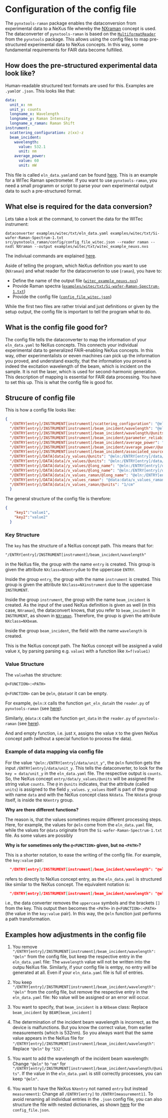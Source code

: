 # Configuration of the config file

The `pynxtools-raman` package enables the dataconversion from experimental data to
a NeXus file whereby the [NXraman](https://fairmat-nfdi.github.io/nexus_definitions/classes/contributed_definitions/NXraman.html) concept is used.
The dataconverter of `pynxtools-raman` is based on the [`MultiformatReader`](https://fairmat-nfdi.github.io/pynxtools/how-tos/use-multi-format-reader.html) from the `pynxtools` package. This allows using the config files to map pre-structured experimental data to NeXus concepts. In this way, some fundamental requirements for FAIR data become fulfilled.

## How does the pre-structured experimental data look like?

Human-readable structured text formats are used for this. Examples are `.yaml`or `.json`. This looks like that:

```yaml
data:
  unit_x: nm
  unit_y: counts
  longname_x: Wavelength
  longname_y: Raman Intensity
  longname_x_raman: Raman Shift
instrument:
  scattering_configuration: z(xx)-z
  beam_incident:
    wavelength:
      value: 532.1
      unit: nm
    average_power:
      value: 60
      unit: mW
```

This file is called `eln_data.yaml`and can be found [here](https://github.com/FAIRmat-NFDI/pynxtools-raman/blob/main/tests/data/witec/eln_data.yaml). This is an example for a WITec Raman spectrometer. If you want to use `pynxtools-raman`, you need a small programm or script to parse your own experimental output data to such a pre-structured format.

## What else is required for the data conversion?

Lets take a look at the command, to convert the data for the WITec instrument:

```shell
dataconverter examples/witec/txt/eln_data.yaml examples/witec/txt/Si-wafer-Raman-Spectrum-1.txt src/pynxtools_raman/config/config_file_witec.json --reader raman --nxdl NXraman --output examples/witec/txt/witec_example_neuxs.nxs
```

The indiviual commands are explained [here](convert_data.md).

Aside of telling the program, which NeXus definition you want to use (`NXraman`) and what reader for the dataconverion to use (`raman`), you have to:

- Define the name of the output file ([`witec_example_neuxs.nxs`](https://github.com/FAIRmat-NFDI/pynxtools-raman/blob/main/tests/data/witec/example.nxs))
- Provide Raman spectra ([`examples/witec/txt/Si-wafer-Raman-Spectrum-1.txt`](https://github.com/FAIRmat-NFDI/pynxtools-raman/blob/main/tests/data/witec/Si-wafer-Raman-Spectrum-1.txt))
- Provide the config file ([`config_file_witec.json`](https://github.com/FAIRmat-NFDI/pynxtools-raman/blob/main/src/pynxtools_raman/config/config_file_witec.json))

While the first two files are rather trivial and just definitions or given by the setup output, the config file is important to tell the program what to do.

## What is the config file good for?

The config file tells the dataconverter to map the information of your `eln_data.yaml` to NeXus concepts. This connects your individual experimental data to generalized FAIR-enabling NeXus concepts. In this way, other experimentalists or eeven machines can pick up the information you proved, and understand exactly, that the information you proved is indeed the excitation wavelength of the beam, which is incident on the sample. It is not the laser, which is used for second-harmonic generation. This description of mapping is essential for FAIR data processing. You have to set this up. This is what the config file is good for.

## Strucure of config file

This is how a config file looks like:

```json
{
  "/ENTRY[entry]/INSTRUMENT[instrument]/scattering_configuration": "@eln",
  "/ENTRY[entry]/INSTRUMENT[instrument]/beam_incident/wavelength": "@eln",
  "/ENTRY[entry]/INSTRUMENT[instrument]/beam_incident/wavelength/@units": "@eln",
  "/ENTRY[entry]/INSTRUMENT[instrument]/beam_incident/parameter_reliability": "@eln",
  "/ENTRY[entry]/INSTRUMENT[instrument]/beam_incident/average_power": "@eln",
  "/ENTRY[entry]/INSTRUMENT[instrument]/beam_incident/average_power/@units": "@eln",
  "/ENTRY[entry]/INSTRUMENT[instrument]/beam_incident/associated_source": "@eln",
  "/ENTRY[entry]/DATA[data]/y_values/@units": "@eln:/ENTRY[entry]/data/unit_y",
  "/ENTRY[entry]/DATA[data]/x_values/@units": "@eln:/ENTRY[entry]/data/unit_x",
  "/ENTRY[entry]/DATA[data]/y_values/@long_name": "@eln:/ENTRY[entry]/data/longname_y",
  "/ENTRY[entry]/DATA[data]/x_values/@long_name": "@eln:/ENTRY[entry]/data/longname_x",
  "/ENTRY[entry]/DATA[data]/x_values_raman/@long_name": "@eln:/ENTRY[entry]/data/longname_x_raman",
  "/ENTRY[entry]/DATA[data]/x_values_raman": "@data:data/x_values_raman",
  "/ENTRY[entry]/DATA[data]/x_values_raman/@units": "1/cm"
  }
```

The general structure of the config file is therefore:

```json
{
    "key1":"value1",
    "key2":"value2"
  }
```

### Key Structure

The `key` has the structure of a NeXus concept path. This means that for:

```
"/ENTRY[entry]/INSTRUMENT[instrument]/beam_incident/wavelength"
```
in the NeXus file, the group with the name `entry` is created. This group is given
the attribute `NXclass=NXentry`due to the uppercase `ENTRY`.

Inside the group `entry`, the group with the name `instrument` is created. This group is given
the attribute `NXclass=NXinstrument` due to the uppercase `INSTRUMENT`.

Inside the group `instrument`, the group with the name `beam_incident` is created. As the input of the used NeXus definition is given as well (in this case, `NXraman`), the dataconvert knows, that you refer to `beam_incident` in `INSTRUMENT`, as shown in [`NXraman`](https://fairmat-nfdi.github.io/nexus_definitions/classes/contributed_definitions/NXraman.html). Therefore, the group is given the attribute `NXclass=NXbeam`.


Inside the group `beam_incident`, the field with the name `wavelength` is created.

This is the NeXus concept path. The NeXus concept will be assigned a valid value `X`, by parsing parsing e.g. `value1` with a function like `X=f(value1)`

### Value Structure

The `value`has the structure:

```
@<FUNCTION>:<PATH>
```

`@<FUNCTION>` can be `@eln`, `@data`or it can be empty.

For example, `@eln:X` calls the function `get_eln_data`in the `reader.py` of `pynxtools-raman` (see [here](https://github.com/FAIRmat-NFDI/pynxtools-raman/blob/ca8f058c35ae0861d8805915e79990a9ee89520e/src/pynxtools_raman/reader.py#L195C1-L195C56)).

Similarly, `@data:X` calls the function `get_data` in the `reader.py` of `pynxtools-raman` (see [here](https://github.com/FAIRmat-NFDI/pynxtools-raman/blob/ca8f058c35ae0861d8805915e79990a9ee89520e/src/pynxtools_raman/reader.py#L246)).

And and empty function, i.e. just `X`, assigns the value `X` to the given NeXus concept path (without a special function to process the data).

### Example of data mapping via config file

For the value `"@eln:/ENTRY[entry]/data/unit_y"`, the `@eln` function gets the input `/ENTRY[entry]/data/unit_y`. This tells the dataconverter, to look for the `key = data/unit_y` in the `eln_data.yaml` file. The respective output is `counts`. So, the NeXus concept `entry/data/y_values/@units` will be assigned the string value `counts`. The `@` in `@units` indicates, that the attribute (called `units`) is assigned to the field `y_values`. `y_values` itself is part of the group with name `data` and with the NeXus concept class `NXdata`. The `NXdata` group itself, is inside the `NXentry` group.

**Why are there different functions?**

The reason is, that the values sometimes require different processing steps. Here, for example, the values for `@eln` come
from the `eln_data.yaml` file, while the values for `@data` originate from the `Si-wafer-Raman-Spectrum-1.txt` file.
As some values are possibly

**Why is for sometimes only the `@<FUNCTION>` given, but no `<PATH>`?**

This is a shorter notation, to ease the writing of the config file. For example, the `key:value` pair:
```json
  "/ENTRY[entry]/INSTRUMENT[instrument]/beam_incident/wavelength": "@eln"
```
refers to directly to NeXus concept entry, as the `eln_data.yaml` is structured like similar to the NeXus concept. The equivalent notation is: 

```json
  "/ENTRY[entry]/INSTRUMENT[instrument]/beam_incident/wavelength": "@eln:entry/instrument/beam_incident/wavelength"
```
i.e., the data converter removes the `uppercase` symbols and the brackets `[]` from the key. This output then becomes the `<PATH>` in `@<FUNCTION>:<PATH>` (the value in the `key:value` pair). In this way, the `@eln` function just performs a path transformation.

## Examples how adjustments in the config file

1. You remove `"/ENTRY[entry]/INSTRUMENT[instrument]/beam_incident/wavelength": "@eln"` from the config file, but keep the respective entry in the `eln_data.yaml` file:
The `wavelength` value will not be written into the outpu NeXus file. Similarly, if your config file is emtpy, no entry will be generated at all. Even if your `eln_data.yaml` file is full of entries.

2. You keep `"/ENTRY[entry]/INSTRUMENT[instrument]/beam_incident/wavelength": "@eln"` from the config file, but remove the respective entry in the `eln_data.yaml` file:
No value will be assigned or an error will occur.

3. You want to specify, that `beam_incident` is a `NXbeam` class:
Replace `beam_incident` by `BEAM[beam_incident]`

4. The determination of the incident beam wavelength is incorrect, as the device is malfunctions. But you know the correct value, from earlier measurements (which is 532nm). So you always want that the same value appears in the NeXus file for `"/ENTRY[entry]/INSTRUMENT[instrument]/beam_incident/wavelength"`: Replace `"@eln"` by `"532"`.

5. You want to add the wavelength of the incident beam wavelength: Change `"@eln"` to `"nm"` for `"/ENTRY[entry]/INSTRUMENT[instrument]/beam_incident/wavelength/@units"`. If the value in the `eln_data.yaml` is still correctly processes, you can keep `"@eln"`.

6. You want to have the NeXus `NXentry` not named `entry` but instead `measurement1`: Change all `/ENTRY[entry]` to `/ENTRY[measurement1]`. To avoid renaming all individual entries in the `.json` config file, you can also structure the file with nested dictionaries, as shown [here](https://fairmat-nfdi.github.io/pynxtools/how-tos/use-multi-format-reader.html) for the `config_file.json`.
